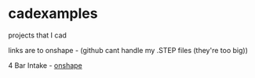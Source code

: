 # cadexamples

projects that I cad 

links are to onshape - (github cant handle my .STEP files (they're too big))

4 Bar Intake - [onshape](https://cad.onshape.com/documents/186160b77e8ccad5dd5eb827/w/f6a6ead9c8c369b43a015b0[…]a2b1a3ae0b7902a?renderMode=0&uiState=6680fe6a70111052c126787c)
